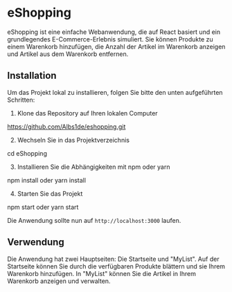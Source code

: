 # eShopping

eShopping ist eine einfache Webanwendung, die auf React basiert und ein grundlegendes E-Commerce-Erlebnis simuliert. Sie können Produkte zu einem Warenkorb hinzufügen, die Anzahl der Artikel im Warenkorb anzeigen und Artikel aus dem Warenkorb entfernen.

## Installation

Um das Projekt lokal zu installieren, folgen Sie bitte den unten aufgeführten Schritten:

1. Klone das Repository auf Ihren lokalen Computer

https://github.com/Albs1de/eshopping.git

2. Wechseln Sie in das Projektverzeichnis

cd eShopping

3. Installieren Sie die Abhängigkeiten mit npm oder yarn

npm install oder yarn install

4. Starten Sie das Projekt

npm start oder yarn start

Die Anwendung sollte nun auf `http://localhost:3000` laufen.

## Verwendung

Die Anwendung hat zwei Hauptseiten: Die Startseite und "MyList". Auf der Startseite können Sie durch die verfügbaren Produkte blättern und sie Ihrem Warenkorb hinzufügen. In "MyList" können Sie die Artikel in Ihrem Warenkorb anzeigen und verwalten.
